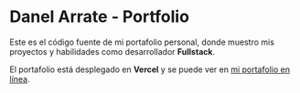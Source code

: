 # Danel Arrate - Portfolio

Este es el código fuente de mi portafolio personal, donde muestro mis proyectos y habilidades como desarrollador **Fullstack**.

El portafolio está desplegado en **Vercel** y se puede ver en [mi portafolio en línea](https://danelarrate.com.ar).
